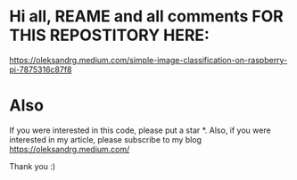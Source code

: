# Hi all, REAME and all comments FOR THIS REPOSTITORY HERE:
https://oleksandrg.medium.com/simple-image-classification-on-raspberry-pi-7875316c87f8



# Also
If you were interested in this code, please put a star *.
Also, if you were interested in my article, please subscribe to my blog
https://oleksandrg.medium.com/

Thank you :)

